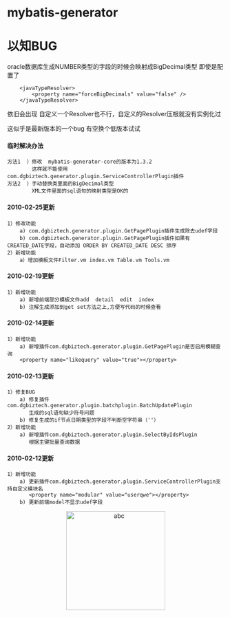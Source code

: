 # mybatis-generator

# **以知BUG**

oracle数据库生成NUMBER类型的字段的时候会映射成BigDecimal类型
即使是配置了

```
    <javaTypeResolver> 
        <property name="forceBigDecimals" value="false" />  
    </javaTypeResolver>
```

依旧会出现  自定义一个Resolver也不行，自定义的Resolver压根就没有实例化过

这似乎是最新版本的一个bug 有空换个低版本试试

#### 临时解决办法

    方法1  ）修改  mybatis-generator-core的版本为1.3.2
            这样就不能使用com.dgbiztech.generator.plugin.ServiceControllerPlugin插件
    方法2  ）手动替换类里面的BigDecimal类型
            XML文件里面的sql语句的映射类型是OK的

#### 2010-02-25更新
    1）修改功能
        a) com.dgbiztech.generator.plugin.GetPagePlugin插件生成除去udef字段
        b) com.dgbiztech.generator.plugin.GetPagePlugin插件如果有CREATED_DATE字段，自动添加 ORDER BY CREATED_DATE DESC 排序
    2）新增功能
        a）增加模板文件Filter.vm index.vm Table.vm Tools.vm
    
#### 2010-02-19更新   
    1）新增功能
        a) 新增前端部分模板文件add  detail  edit  index
        b) 注解生成添加到get set方法之上,方便写代码的时候查看
    

#### 2010-02-14更新
    1）新增功能
        a) 新增插件com.dgbiztech.generator.plugin.GetPagePlugin是否启用模糊查询
        <property name="likequery" value="true"></property>


#### 2010-02-13更新
    1）修复BUG
        a) 修复插件com.dgbiztech.generator.plugin.batchplugin.BatchUpdatePlugin
           生成的sql语句缺少符号问题
        b) 修复生成的if节点日期类型的字段不判断空字符串（''）
    2）新增功能
        a) 新增插件com.dgbiztech.generator.plugin.SelectByIdsPlugin
           根据主键批量查询数据
#### 2010-02-12更新
    1）新增功能
        a) 更新插件com.dgbiztech.generator.plugin.ServiceControllerPlugin支持自定义模块名
           <property name="modular" value="userqwe"></property>
        b) 更新前端model不显示udef字段
        
<div align=center><img alt="abc" width="230" height="230" class="avatar width-full avatar-before-user-status" src="https://avatars1.githubusercontent.com/u/29689362?s=460&amp;v=4"></div>        

